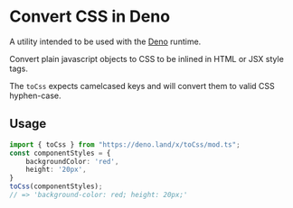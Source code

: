 # Convert CSS in Deno 

A utility intended to be used with the [Deno](https://deno.land/) runtime.

Convert plain javascript objects to CSS to be inlined in HTML or JSX style tags.

The `toCss` expects camelcased keys and will convert them to valid CSS hyphen-case.

## Usage

```ts
import { toCss } from "https://deno.land/x/toCss/mod.ts";
const componentStyles = {
    backgroundColor: 'red',
    height: '20px',
}
toCss(componentStyles);
// => 'background-color: red; height: 20px;'
```
